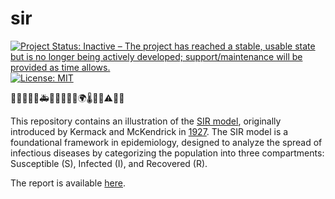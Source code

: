 # sir

<!-- badges: start -->
[![Project Status: Inactive – The project has reached a stable, usable state but is no longer being actively developed; support/maintenance will be provided as time allows.](https://www.repostatus.org/badges/latest/inactive.svg)](https://www.repostatus.org/#inactive)
[![License: MIT](https://img.shields.io/badge/license-MIT-green)](https://choosealicense.com/licenses/mit/)
<!-- badges: end -->

🦠🤒💉🤧💊🚑🧑‍⚕️🧪🏥😷🌍🌡️🔬🚨⚠️🧴🛑

This repository contains an illustration of the [SIR model](https://en.wikipedia.org/wiki/Compartmental_models_in_epidemiology), originally introduced by Kermack and McKendrick in [1927](https://royalsocietypublishing.org/doi/10.1098/rspa.1927.0118). The SIR model is a foundational framework in epidemiology, designed to analyze the spread of infectious diseases by categorizing the population into three compartments: Susceptible (S), Infected (I), and Recovered (R).

The report is available [here](https://danielvartan.github.io/sir/).
